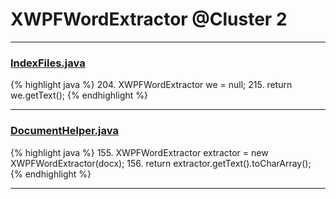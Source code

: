 # XWPFWordExtractor @Cluster 2

***

### [IndexFiles.java](https://searchcode.com/codesearch/view/94960725/)
{% highlight java %}
204. XWPFWordExtractor we = null;
215. return we.getText();
{% endhighlight %}

***

### [DocumentHelper.java](https://searchcode.com/codesearch/view/16973147/)
{% highlight java %}
155. XWPFWordExtractor extractor = new XWPFWordExtractor(docx);
156. return extractor.getText().toCharArray();
{% endhighlight %}

***

